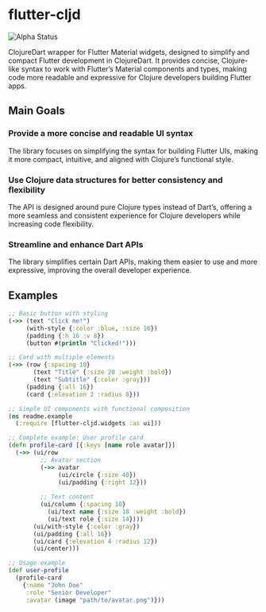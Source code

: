 # flutter-cljd

![Alpha Status](https://img.shields.io/badge/status-alpha-red)

ClojureDart wrapper for Flutter Material widgets, designed to simplify and compact Flutter development in ClojureDart. It provides concise, Clojure-like syntax to work with Flutter’s Material components and types, making code more readable and expressive for Clojure developers building Flutter apps.

## Main Goals

### Provide a more concise and readable UI syntax
The library focuses on simplifying the syntax for building Flutter UIs, making it more compact, intuitive, and aligned with Clojure’s functional style.

### Use Clojure data structures for better consistency and flexibility
The API is designed around pure Clojure types instead of Dart’s, offering a more seamless and consistent experience for Clojure developers while increasing code flexibility.

### Streamline and enhance Dart APIs
The library simplifies certain Dart APIs, making them easier to use and more expressive, improving the overall developer experience.

## Examples
```clojure
;; Basic button with styling
(->> (text "Click me!")
     (with-style {:color :blue, :size 16})
     (padding {:h 16 :v 8})
     (button #(println "Clicked!")))
```
```clojure
;; Card with multiple elements
(->> (row {:spacing 10}
       (text "Title" {:size 20 :weight :bold})
       (text "Subtitle" {:color :gray}))
     (padding {:all 16})
     (card {:elevation 2 :radius 8}))
```
```clojure
;; Simple UI components with functional composition
(ns readme.example
  (:require [flutter-cljd.widgets :as ui]))

;; Complete example: User profile card
(defn profile-card [{:keys [name role avatar]}]
  (->> (ui/row
         ;; Avatar section
         (->> avatar
              (ui/circle {:size 40})
              (ui/padding {:right 12}))
         
         ;; Text content
         (ui/column {:spacing 10}
           (ui/text name {:size 18 :weight :bold})
           (ui/text role {:size 14})))
       (ui/with-style {:color :gray})
       (ui/padding {:all 16})
       (ui/card {:elevation 4 :radius 12})
       (ui/center)))

;; Usage example
(def user-profile
  (profile-card
    {:name "John Doe"
     :role "Senior Developer"
     :avatar (image "path/to/avatar.png")}))
```
